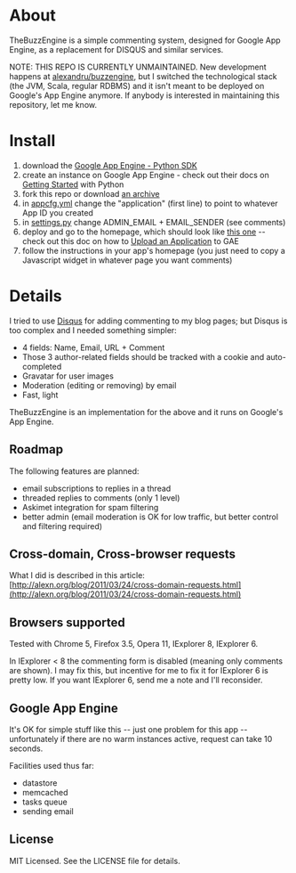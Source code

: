 About
=======

TheBuzzEngine is a simple commenting system, designed for Google App
Engine, as a replacement for DISQUS and similar services.

NOTE: THIS REPO IS CURRENTLY UNMAINTAINED. New development happens at [alexandru/buzzengine](https://github.com/alexandru/buzzengine/), but I switched the technological stack (the JVM, Scala, regular RDBMS) and it isn't meant to be deployed on Google's App Engine anymore. If anybody is interested in maintaining this repository, let me know.

Install
=======

1. download the [Google App Engine - Python SDK](http://code.google.com/appengine/downloads.html#Google_App_Engine_SDK_for_Python)
2. create an instance on Google App Engine - check out their docs on [Getting Started](http://code.google.com/appengine/docs/python/gettingstarted) with Python
3. fork this repo or download [an archive](https://github.com/alexandru/TheBuzzEngine/zipball/master)
4. in [appcfg.yml](https://github.com/alexandru/TheBuzzEngine/blob/master/app.yaml) change the "application" (first line) to point to whatever App ID you created
5. in [settings.py](https://github.com/alexandru/TheBuzzEngine/blob/master/buzzengine/settings.py) change ADMIN_EMAIL + EMAIL_SENDER (see comments)
6. deploy and go to the homepage, which should look like [this one](http://thebuzzengine.appspot.com/) -- check out this doc on how to [Upload an Application](http://code.google.com/appengine/docs/python/gettingstarted/uploading.html) to GAE
7. follow the instructions in your app's homepage (you just need to copy a Javascript widget in whatever page you want comments)

Details
=======

I tried to use [Disqus](http://disqus.com) for adding commenting to my
blog pages; but Disqus is too complex and I needed something simpler:

- 4 fields: Name, Email, URL + Comment
- Those 3 author-related fields should be tracked with a cookie and
  auto-completed
- Gravatar for user images
- Moderation (editing or removing) by email
- Fast, light

TheBuzzEngine is an implementation for the above and it runs on
Google's App Engine.

Roadmap
-------

The following features are planned:

- email subscriptions to replies in a thread
- threaded replies to comments (only 1 level)
- Askimet integration for spam filtering
- better admin (email moderation is OK for low traffic, but better control and filtering required)

Cross-domain, Cross-browser requests
------------------------------------

What I did is described in this article:
[http://alexn.org/blog/2011/03/24/cross-domain-requests.html](http://alexn.org/blog/2011/03/24/cross-domain-requests.html)

Browsers supported
------------------

Tested with Chrome 5, Firefox 3.5, Opera 11, IExplorer 8, IExplorer 6.

In IExplorer &lt; 8 the commenting form is disabled (meaning only
comments are shown). I may fix this, but incentive for me to fix it
for IExplorer 6 is pretty low. If you want IExplorer 6, send me a note
and I'll reconsider.

Google App Engine
-----------------

It's OK for simple stuff like this -- just one problem for this app --
unfortunately if there are no warm instances active, request can take
10 seconds.

Facilities used thus far:

- datastore
- memcached
- tasks queue
- sending email

License
-------

MIT Licensed. See the LICENSE file for details.


